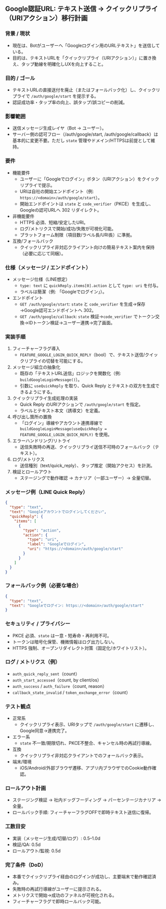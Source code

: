 ## Google認証URL: テキスト送信 → クイックリプライ（URIアクション）移行計画

### 背景 / 現状
- 現在は、Botがユーザーへ「Googleログイン用のURLテキスト」を送信している。
- 目的は、テキストURLを「クイックリプライ（URIアクション）」に置き換え、タップ動線を明確化しUXを向上すること。

### 目的 / ゴール
- テキストURLの直接送付を廃止（またはフォールバック化）し、クイックリプライで `/auth/google/start` を提示する。
- 認証成功率・タップ率の向上、誤タップ/誤コピーの削減。

### 影響範囲
- 送信メッセージ生成レイヤ（Bot → ユーザー）。
- サーバー側の認可フロー（/auth/google/start, /auth/google/callback）は基本的に変更不要。ただし `state` 管理やドメイン/HTTPSは前提として維持。

### 要件
- 機能要件
  - ユーザーに「Googleでログイン」ボタン（URIアクション）をクイックリプライで提示。
  - URIは自社の開始エンドポイント（例: `https://<domain>/auth/google/start`）。
  - 開始エンドポイントは `state` と `code_verifier`（PKCE）を生成し、Googleの認可URLへ 302 リダイレクト。
- 非機能要件
  - HTTPS 必須、短縮/安定したURI。
  - ログ/メトリクスで開始/成功/失敗が可視化可能。
  - プラットフォーム制限（項目数/ラベル長/URI長）に準拠。
- 互換/フォールバック
  - クイックリプライ非対応クライアント向けの簡易テキスト案内を保持（必要に応じて同梱）。

### 仕様（メッセージ / エンドポイント）
- メッセージ仕様（LINE想定）
  - `type: text` に `quickReply.items[0].action` として `type: uri` を付与。
  - ラベルは簡潔（例: 「Googleでログイン」）。
- エンドポイント
  - `GET /auth/google/start`: `state` と `code_verifier` を生成→保存→Google認可エンドポイントへ 302。
  - `GET /auth/google/callback`: `state` 検証→`code_verifier` でトークン交換→IDトークン検証→ユーザー連携→完了画面。

### 実装手順
1. フィーチャーフラグ導入
   - `FEATURE_GOOGLE_LOGIN_QUICK_REPLY`（bool）で、テキスト送信/クイックリプライの切替を可能にする。
2. メッセージ組立の抽象化
   - 既存の「テキストURL送信」ロジックを関数化（例: `buildGoogleLoginMessage()`）。
   - 引数に `useQuickReply` を取り、Quick Reply とテキストの双方を生成できるようにする。
3. クイックリプライ生成処理の実装
   - Quick Reply のURIアクションで `/auth/google/start` を指定。
   - ラベルとテキスト本文（誘導文）を定義。
4. 呼び出し箇所の置換
   - 「ログイン」導線やアカウント連携導線で `buildGoogleLoginMessage(useQuickReply = FEATURE_GOOGLE_LOGIN_QUICK_REPLY)` を使用。
5. エラーハンドリング/リトライ
   - 送信失敗時の再送、クイックリプライ送信不可時のフォールバック（テキスト）。
6. ログ/メトリクス
   - 送信種別（text/quick_reply）、タップ推定（開始アクセス）を計測。
7. 検証とロールアウト
   - ステージングで動作確認 → カナリア（一部ユーザー）→ 全量切替。

### メッセージ例（LINE Quick Reply）
```json
{
  "type": "text",
  "text": "Googleアカウントでログインしてください",
  "quickReply": {
    "items": [
      {
        "type": "action",
        "action": {
          "type": "uri",
          "label": "Googleでログイン",
          "uri": "https://<domain>/auth/google/start"
        }
      }
    ]
  }
}
```

### フォールバック例（必要な場合）
```json
{
  "type": "text",
  "text": "Googleでログイン: https://<domain>/auth/google/start"
}
```

### セキュリティ / プライバシー
- PKCE 必須、`state` は一意・短寿命・再利用不可。
- トークンは暗号化保管、機微情報はログ出力しない。
- HTTPS 強制、オープンリダイレクト対策（固定化/ホワイトリスト）。

### ログ / メトリクス（例）
- `auth_quick_reply_sent`（count）
- `auth_start_accessed`（count, by client/os）
- `auth_success` / `auth_failure`（count, reason）
- `callback_state_invalid` / `token_exchange_error`（count）

### テスト観点
- 正常系
  - クイックリプライ表示、URIタップで `/auth/google/start` に遷移し、Google同意→連携完了。
- エラー系
  - `state` 不一致/期限切れ、PKCE不整合、キャンセル時の再試行導線。
- 互換
  - クイックリプライ非対応クライアントでのフォールバック表示。
- 端末/環境
  - iOS/Android/外部ブラウザ遷移、アプリ内ブラウザでのCookie動作確認。

### ロールアウト計画
- ステージング検証 → 社内ドッグフーディング → パーセンテージカナリア → 全量。
- ロールバック手順: フィーチャーフラグOFFで即時テキスト送信に復帰。

### 工数目安
- 実装（メッセージ生成/切替/ログ）: 0.5–1.0d
- 検証/QA: 0.5d
- ロールアウト/監視: 0.5d

### 完了条件（DoD）
- 本番でクイックリプライ経由のログインが成功し、主要端末で動作確認済み。
- 失敗時の再試行導線がユーザーに提示される。
- メトリクスで開始→成功のファネルが可視化される。
- フィーチャーフラグで即時ロールバック可能。
